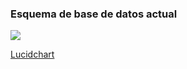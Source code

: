 <h3>Esquema de base de datos actual</h3><img src="https://lh3.googleusercontent.com/MInt6Gk_lufu6BUQZROcByk-9QUXytZRQM-G1duEeUDhHCRnp75e0KETMY7XpER6OS_SWfjuyoo5f2X6DQ7wNDCMXZJg4GEerORZkPrl4cpPdCIycd9bCIKRQODFzAwOrX1Ncavd9UEG3I3nFpap-GSCiN-YaVKaFwLelnJB5Pi4cvKhDfncD-uEdRQGgLp3xzPl0q3la4tZu7zWmPX72Se5EOncnVZ29sRkoTfNUOi1nbvyg1S9clqsw6-tz7HzPaGgrQuUkbG-50VY4XHMERWonLlF3mv6YnMobqgfb4wAd2iQI7t63kVPpJ49qtfFXn05-urqI1x2bDV2Qjyrg55Tgra3LFJSkoNGEx2EKeBpP_7VI9fVLeqsFagca8Ya2Pgh4ducECqtpD9D9pfaJGxti2uzB7QKWoG8YumCcezYyC23bX18uBy0Ffmny0xFMIY0VcoT6LbdBIVim3l5IgSOsYw7jA5LJj_iVF5o9UaqzMR9DvJjfYcwv3nZ4ee1oJjcMSM2zNNKIaQNlluqX57uiggIQnXYHWc6nf4dzbIYDJbJWGCDXr8CDuhDETFldNrpHO-JAKlcn4fYTdUPJMLBq8To4NF9SNAa0ByWm4rHl3ZeAOoRbp1NG-HfxlkCeFDKAg8c8bykDOljG_bdWW8oaKCljA=w1012-h943-no">

<a href="https://www.lucidchart.com/invitations/accept/f4724e05-92be-4912-bed2-32b778e905e9">Lucidchart</a>